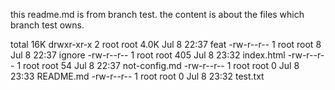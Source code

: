 this readme.md is from branch test.
the content is about the files which branch test owns.

total 16K
drwxr-xr-x 2 root root 4.0K Jul  8 22:37 feat
-rw-r--r-- 1 root root    8 Jul  8 22:37 ignore
-rw-r--r-- 1 root root  405 Jul  8 23:32 index.html
-rw-r--r-- 1 root root   54 Jul  8 22:37 not-config.md
-rw-r--r-- 1 root root    0 Jul  8 23:33 README.md
-rw-r--r-- 1 root root    0 Jul  8 23:32 test.txt
